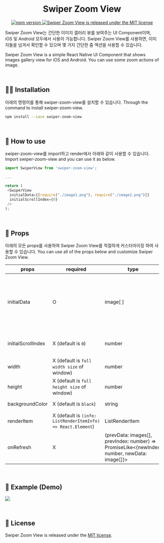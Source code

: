 <h1 align="center">
    Swiper Zoom View
</h1>
<p align='center'>
	<a href="https://badge.fury.io/js/swiper-zoom-view">
		<img src="https://badge.fury.io/js/swiper-zoom-view.svg" alt="npm version">
	</a>
	<a href="[https://github.com/React-Native-Daejeon/swiper-zoom-view/blob/master/LICENSE](https://github.com/React-Native-Daejeon/swiper-zoom-view/blob/master/LICENSE)">
	<img src="https://img.shields.io/badge/License-MIT-blue.svg" alt="Swiper Zoom View is released under the MIT license"/>
	</a>
</p>

Swiper Zoom View는 간단한 이미지 갤러리 뷰를 보여주는 UI Component이며, iOS 및 Android 모두에서 사용이 가능합니다. Swiper Zoom View를 사용하면, 이미지들을 넘겨서 확인할 수 있으며 몇 가지 간단한 줌 액션을 사용할 수 있습니다. 

Swiper Zoom View is a simple React Native UI Component that shows images gallery view for iOS and Android. You can use some zoom actions of image.

<br />

## 🙆‍♀ Installation
아래의 명령어를 통해 swiper-zoom-view를 설치할 수 있습니다.
Through the command to install swiper-zoom-view.

```bash
npm install --save swiper-zoom-view
```

<br />

## 📌 How to use
swiper-zoom-view를 import하고 render에서 아래와 같이 사용할 수 있습니다.
Import swiper-zoom-view and you can use it as below.

```js
import SwiperView from 'swiper-zoom-view';

...

return (
 <SwiperView
  initialData={[require("./image1.png"), require("./image2.png")]}
  initialScrollIndex={0}
 />
);
```

<br />

## 📒 Props

아래의 모든 props를 사용하여 Swiper Zoom View를 적절하게 커스터마이징 하여 사용할 수 있습니다.
You can use all of the props below and customize Swiper Zoom View.

| props | required | type | description |
|-------|----------|--------|--------------------|
| initialData | O | image[ ] | List of images that is showed. Type of images is `string` or `object` that contains uri field|
| initialScrollIndex | X (default is `0`) | number | Index of image that is showed first .|
| width | X (default is `full width size` of window) | number | Width of swiper view component |
| height | X (default is `full height size` of window) | number | Height of swiper view component|
| backgroundColor | X (default is `black`) | string | Color of background |
| renderItem | X (default is `(info: ListRenderItemInfo) => React.Element`) | ListRenderItem | How to render the images |
| onRefresh | X  | (prevData: images[], prevIndex: number) => PromiseLike<{newIndex: number, newData: image[]}> | How to refresh the view |

<br />

## 📱 Example (Demo)
![](example/demo.gif)

<br />

## 📑 License
Swiper Zoom View is released under the [MIT license](https://github.com/React-Native-Daejeon/swiper-zoom-view/blob/master/LICENSE).
